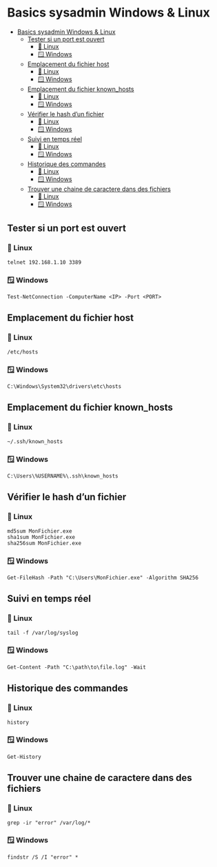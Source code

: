# Basics sysadmin Windows & Linux

- [Basics sysadmin Windows \& Linux](#basics-sysadmin-windows--linux)
  - [Tester si un port est ouvert](#tester-si-un-port-est-ouvert)
    - [🐧 Linux](#-linux)
    - [🪟 Windows](#-windows)
  - [Emplacement du fichier host](#emplacement-du-fichier-host)
    - [🐧 Linux](#-linux-1)
    - [🪟 Windows](#-windows-1)
  - [Emplacement du fichier known\_hosts](#emplacement-du-fichier-known_hosts)
    - [🐧 Linux](#-linux-2)
    - [🪟 Windows](#-windows-2)
  - [Vérifier le hash d’un fichier](#vérifier-le-hash-dun-fichier)
    - [🐧 Linux](#-linux-3)
    - [🪟 Windows](#-windows-3)
  - [Suivi en temps réel](#suivi-en-temps-réel)
    - [🐧 Linux](#-linux-4)
    - [🪟 Windows](#-windows-4)
  - [Historique des commandes](#historique-des-commandes)
    - [🐧 Linux](#-linux-5)
    - [🪟 Windows](#-windows-5)
  - [Trouver une chaine de caractere dans des fichiers](#trouver-une-chaine-de-caractere-dans-des-fichiers)
    - [🐧 Linux](#-linux-6)
    - [🪟 Windows](#-windows-6)

## Tester si un port est ouvert

### 🐧 Linux
```
telnet 192.168.1.10 3389
```
### 🪟 Windows
```
Test-NetConnection -ComputerName <IP> -Port <PORT>
```

## Emplacement du fichier host

### 🐧 Linux
```
/etc/hosts
```
### 🪟 Windows
```
C:\Windows\System32\drivers\etc\hosts
```

## Emplacement du fichier known_hosts

### 🐧 Linux
```
~/.ssh/known_hosts
```
### 🪟 Windows
```
C:\Users\%USERNAME%\.ssh\known_hosts
```

## Vérifier le hash d’un fichier

### 🐧 Linux
```
md5sum MonFichier.exe
sha1sum MonFichier.exe
sha256sum MonFichier.exe
```
### 🪟 Windows
```
Get-FileHash -Path "C:\Users\MonFichier.exe" -Algorithm SHA256
```

## Suivi en temps réel

### 🐧 Linux
```
tail -f /var/log/syslog
```
### 🪟 Windows
```
Get-Content -Path "C:\path\to\file.log" -Wait
```

## Historique des commandes

### 🐧 Linux
```
history
```
### 🪟 Windows
```
Get-History
```

## Trouver une chaine de caractere dans des fichiers

### 🐧 Linux
```
grep -ir "error" /var/log/*
```
### 🪟 Windows
```
findstr /S /I "error" *
```
